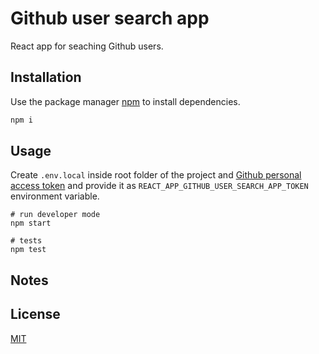 # Github user search app

React app for seaching Github users.

## Installation

Use the package manager [npm](https://docs.npmjs.com/getting-started) to install dependencies.

```bash
npm i
```

## Usage

Create `.env.local` inside root folder of the project and [Github personal access token](https://github.com/settings/tokens) and provide it as `REACT_APP_GITHUB_USER_SEARCH_APP_TOKEN` environment variable.

```shell
# run developer mode
npm start

# tests
npm test
```

## Notes

## License

[MIT](https://choosealicense.com/licenses/mit/)
